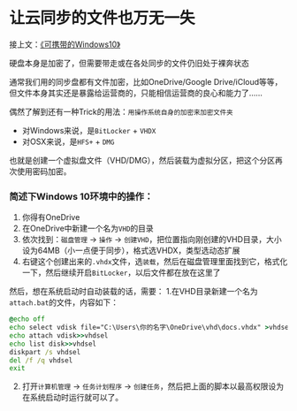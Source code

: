 # 让云同步的文件也万无一失

接上文：[《可携带的Windows10》](/2018/11/%E5%8F%AF%E6%90%BA%E5%B8%A6%E7%9A%84Windows10.md)

硬盘本身是加密了，但需要带走或在各处同步的文件仍旧处于裸奔状态

通常我们用的同步盘都有文件加密，比如OneDrive/Google Drive/iCloud等等，但文件本身其实还是暴露给运营商的，只能相信运营商的良心和能力了……

偶然了解到还有一种Trick的用法：`用操作系统自身的加密来加密文件夹`

* 对Windows来说，是`BitLocker` + `VHDX`
* 对OSX来说，是`HFS+` + `DMG`

也就是创建一个虚拟盘文件（VHD/DMG），然后装载为虚拟分区，把这个分区再次使用密码加密。

### 简述下Windows 10环境中的操作：

1. 你得有OneDrive
2. 在OneDrive中新建一个名为`VHD`的目录
3. 依次找到：`磁盘管理` -> `操作` -> `创建VHD`，把位置指向刚创建的VHD目录，大小设为64MB（小一点便于同步），格式选VHDX，类型选动态扩展
4. 右键这个创建出来的`.vhdx`文件，选`装载`，然后在磁盘管理里面找到它，格式化一下，然后继续开启`BitLocker`，以后文件都在放在这里了

然后，想在系统启动时自动装载的话，需要：
1.在VHD目录新建一个名为`attach.bat`的文件，内容如下：
  ```bat
  @echo off 
  echo select vdisk file="C:\Users\你的名字\OneDrive\vhd\docs.vhdx" >vhdsel 
  echo attach vdisk>>vhdsel 
  echo list disk>>vhdsel 
  diskpart /s vhdsel 
  del /f /q vhdsel 
  exit
  ```
2. 打开`计算机管理` -> `任务计划程序` -> `创建任务`，然后把上面的脚本以最高权限设为在系统启动时运行就可以了。
